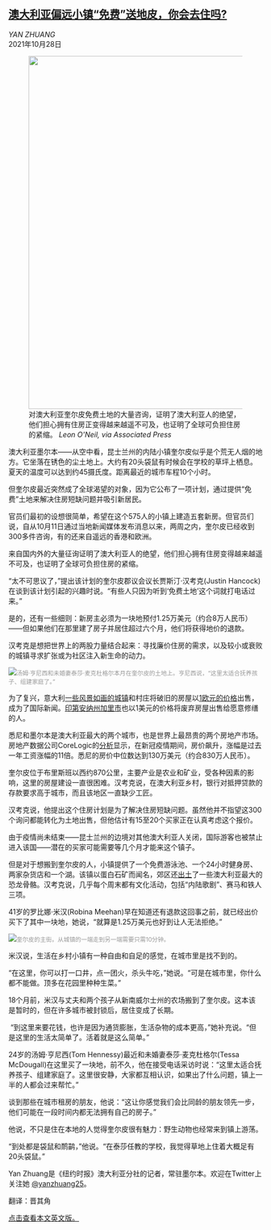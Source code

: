 <!--1635401223000-->
[澳大利亚偏远小镇“免费”送地皮，你会去住吗?](https://cn.nytimes.com/asia-pacific/20211028/free-land/)
------

<address>YAN ZHUANG</address><time pudate="2021-10-28 01:58:36" datetime="2021-10-28 01:58:36">2021年10月28日</time><figure><img src="https://images.weserv.nl/?url=static01.nyt.com/images/2021/10/27/world/27oz-freeland1/merlin_196587237_e9df9f49-3dcb-413a-97c7-42738ccfae03-master1050.jpg" width="1050" height="700"><figcaption>对澳大利亚奎尔皮免费土地的大量咨询，证明了澳大利亚人的绝望，他们担心拥有住房正变得越来越遥不可及，也证明了全球可负担住房的紧缩。 <cite>Leon O'Neil, via Associated Press</cite></figcaption></figure><section><p>澳大利亚墨尔本——从空中看，昆士兰州的内陆小镇奎尔皮似乎是个荒无人烟的地方。它坐落在锈色的尘土地上。大约有20头袋鼠有时候会在学校的草坪上栖息。夏天的温度可以达到约45摄氏度。距离最近的城市车程10个小时。</p><p>但奎尔皮最近突然成了全球渴望的对象，因为它公布了一项计划，通过提供“免费”土地来解决住房短缺问题并吸引新居民。</p><p>官员们最初的设想很简单，希望在这个575人的小镇上建造五套新房。但官员们说，自从10月11日通过当地新闻媒体发布消息以来，两周之内，奎尔皮已经收到300多件咨询，有的还来自遥远的香港和欧洲。</p><p>来自国内外的大量征询证明了澳大利亚人的绝望，他们担心拥有住房变得越来越遥不可及，也证明了全球可负担住房的紧缩。</p><p>“太不可思议了，”提出该计划的奎尔皮郡议会议长贾斯汀·汉考克(Justin Hancock)在谈到该计划引起的兴趣时说。“有些人只因为听到‘免费土地’这个词就打电话过来。”</p><p>是的，还有一些细则：新房主必须为一块地预付1.25万美元（约合8万人民币）——但如果他们在那里建了房子并居住超过六个月，他们将获得地价的退款。</p><p>汉考克是想把世界上的两股力量结合起来：寻找廉价住房的需求，以及较小或衰败的城镇寻求扩张或为社区注入新生命的动力。</p><p><img src="https://images.weserv.nl/?url=static01.nyt.com/images/2021/10/27/world/27oz-freeland2/merlin_196587243_05059bfe-3a10-4ed4-9904-adf4fa632545-master1050.jpg"><small style="color: #999;">汤姆·亨尼西和未婚妻泰莎·麦克杜格尔本月在奎尔皮的土地上。亨尼西说，“这里太适合抚养孩子、组建家庭了。”</small></p><p>为了复兴，意大利<a href="https://www.nytimes.com/2015/06/23/world/europe/sicilian-town-tells-outsiders-take-our-homes-please.html" title="Link: https://www.nytimes.com/2015/06/23/world/europe/sicilian-town-tells-outsiders-take-our-homes-please.html">一些风景如画的城镇</a>和村庄将破旧的房屋以<a rel="noopener noreferrer" target="_blank" href="https://dispatcheseurope.com/expat-essentials-1-euro-deals-on-homes-are-attracting-people-back-to-europes-abandoned-villages/">1欧元的价格</a>出售，成为了国际新闻。<a href="https://www.nytimes.com/2013/08/15/us/a-chance-to-own-a-home-for-1-in-a-city-on-the-ropes.html">印第安纳州加里市</a>也以1美元的价格将废弃房屋出售给愿意修缮的人。</p><p>悉尼和墨尔本是澳大利亚最大的两个城市，也是世界上最昂贵的两个房地产市场。房地产数据公司CoreLogic的<a rel="noopener noreferrer" target="_blank" href="https://www.corelogic.com.au/sites/default/files/2021-08/210901_CoreLogic_HomeValueIndex_Sep21_FINAL.pdf">分析</a>显示，在新冠疫情期间，房价飙升，涨幅是过去一年工资涨幅的11倍。悉尼的房价中位数达到130万美元（约合830万人民币）。</p><p>奎尔皮位于布里斯班以西约870公里，主要产业是农业和矿业，受各种因素的影响，这里的房屋建设一直很困难。汉考克说，在澳大利亚乡村，银行对抵押贷款的存款要求高于城市，而且该地区一直缺少工匠。</p><p>汉考克说，他提出这个住房计划是为了解决住房短缺问题。虽然他并不指望这300个询问都能转化为土地出售，但他估计有15至20个买家正在认真考虑这个报价。</p><p>由于疫情尚未结束——昆士兰州的边境对其他澳大利亚人关闭，国际游客也被禁止进入该国——潜在的买家可能需要等几个月才能来这个镇子。</p><p>但是对于想搬到奎尔皮的人，小镇提供了一个免费游泳池、一个24小时健身房、两家杂货店和一个湖。该镇以蛋白石矿而闻名，郊区还<a href="https://www.nytimes.com/2021/06/07/world/australia/new-dinosaur-species.html">出土</a>了一些澳大利亚最大的恐龙骨骼。汉考克说，几乎每个周末都有文化活动，包括“内陆歌剧”、赛马和铁人三项。</p><p>41岁的罗比娜·米汉(Robina Meehan)早在知道还有退款这回事之前，就已经出价买下了其中一块地，她说，“就算是1.25万美元也好到让人无法拒绝。”</p><p><img src="https://images.weserv.nl/?url=static01.nyt.com/images/2021/10/27/world/27oz-freeland3/25oz-freeland3-master1050.jpg"><small style="color: #999;">奎尔皮的主街。从城镇的一端走到另一端需要只需10分钟。</small></p><p>米汉说，生活在乡村小镇有一种自由和自足的感觉，在城市里是找不到的。</p><p>“在这里，你可以打一口井，点一团火，杀头牛吃，”她说。“可是在城市里，你什么都不能做。顶多在花园里种种生菜。”</p><p>18个月前，米汉与丈夫和两个孩子从新南威尔士州的农场搬到了奎尔皮。这本该是暂时的，但在许多城市被封锁后，居住变成了长期。</p><p> “到这里来要花钱，也许是因为通货膨胀，生活杂物的成本更高，”她补充说。“但是这里的生活太简单了。活着就是这么简单。”</p><p>24岁的汤姆·亨尼西(Tom Hennessy)最近和未婚妻泰莎·麦克杜格尔(Tessa McDougall)在这里买了一块地，前不久，他在接受电话采访时说：“这里太适合抚养孩子、组建家庭了。这里很安静，大家都互相认识，如果出了什么问题，镇上一半的人都会过来帮忙。”</p><p>谈到那些在城市租房的朋友，他说：“这让你感觉我们会比同龄的朋友领先一步，他们可能在一段时间内都无法拥有自己的房子。”</p><p>他说，不只是住在本地的人觉得奎尔皮很有魅力：野生动物也经常来到镇上游荡。</p><p>“到处都是袋鼠和鸸鹋，”他说。“在泰莎任教的学校，我觉得草地上住着大概足有20头袋鼠。”</p></section><footer><p>Yan Zhuang是《纽约时报》澳大利亚分社的记者，常驻墨尔本。欢迎在Twitter上关注她 <a rel="nofollow" target="_blank" href="https://twitter.com/yanzhuang25">@yanzhuang25</a>。</p><p>翻译：晋其角</p><p><a rel="nofollow" target="_blank" href="https://www.nytimes.com/2021/10/27/world/australia/free-land.html">点击查看本文英文版。</a></p></footer>
